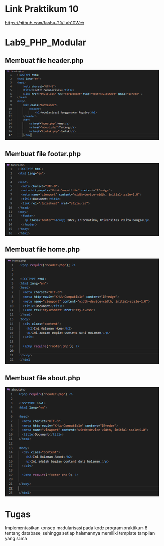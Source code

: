 # Link Praktikum 10
https://github.com/fasha-20/Lab10Web

# Lab9_PHP_Modular
## Membuat file header.php

![1.png](gambar/1.png)




## Membuat file footer.php

![2.png](gambar/2.png)




## Membuat file home.php

![3.png](gambar/3.png)




## Membuat file about.php

![4.png](gambar/4.png)




# Tugas
Implementasikan konsep modularisasi pada kode program praktikum 8 tentang
database, sehingga setiap halamannya memiliki template tampilan yang sama